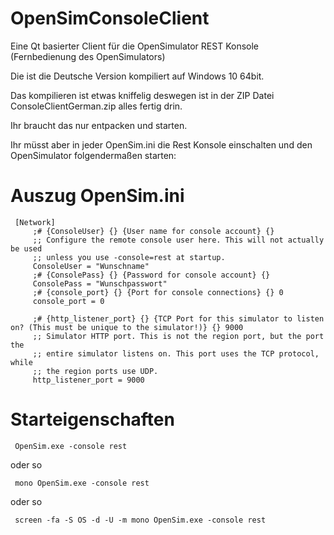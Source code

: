 # OpenSimConsoleClient
Eine Qt basierter Client für die OpenSimulator REST Konsole (Fernbedienung des OpenSimulators)

Die ist die Deutsche Version kompiliert auf Windows 10 64bit.

Das kompilieren ist etwas kniffelig deswegen ist in der ZIP Datei ConsoleClientGerman.zip alles fertig drin.

Ihr braucht das nur entpacken und starten.

Ihr müsst aber in jeder OpenSim.ini die Rest Konsole einschalten und den OpenSimulator folgendermaßen starten:

# Auszug OpenSim.ini
     [Network]
         ;# {ConsoleUser} {} {User name for console account} {}
         ;; Configure the remote console user here. This will not actually be used
         ;; unless you use -console=rest at startup.
         ConsoleUser = "Wunschname"
         ;# {ConsolePass} {} {Password for console account} {}
         ConsolePass = "Wunschpasswort"
         ;# {console_port} {} {Port for console connections} {} 0
         console_port = 0

         ;# {http_listener_port} {} {TCP Port for this simulator to listen on? (This must be unique to the simulator!)} {} 9000
         ;; Simulator HTTP port. This is not the region port, but the port the
         ;; entire simulator listens on. This port uses the TCP protocol, while
         ;; the region ports use UDP.
         http_listener_port = 9000

# Starteigenschaften
     OpenSim.exe -console rest
     
oder so

     mono OpenSim.exe -console rest
     
oder so

     screen -fa -S OS -d -U -m mono OpenSim.exe -console rest
